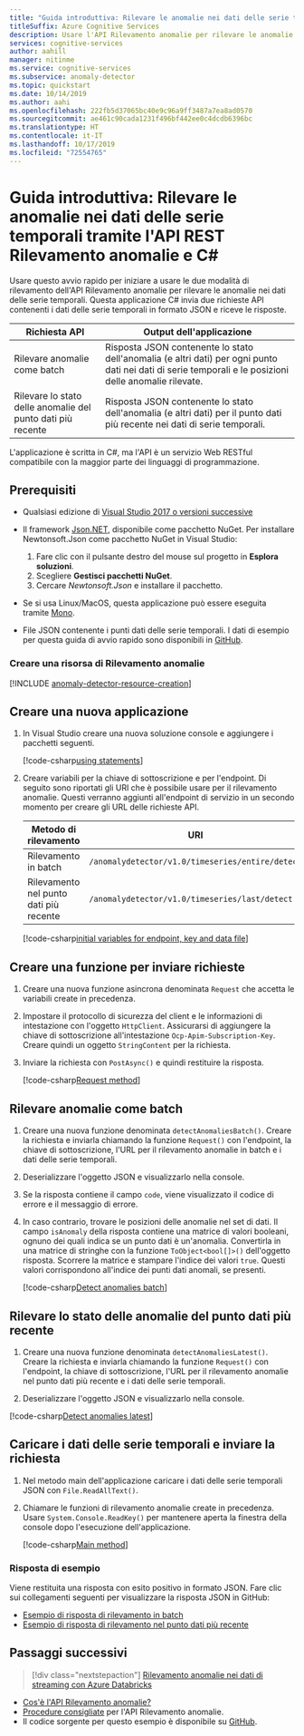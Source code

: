 ```yaml
---
title: "Guida introduttiva: Rilevare le anomalie nei dati delle serie temporali tramite l'API REST Rilevamento anomalie e C#"
titleSuffix: Azure Cognitive Services
description: Usare l'API Rilevamento anomalie per rilevare le anomalie nelle serie di dati sia come batch che nei dati in streaming.
services: cognitive-services
author: aahill
manager: nitinme
ms.service: cognitive-services
ms.subservice: anomaly-detector
ms.topic: quickstart
ms.date: 10/14/2019
ms.author: aahi
ms.openlocfilehash: 222fb5d37065bc40e9c96a9ff3487a7ea8ad0570
ms.sourcegitcommit: ae461c90cada1231f496bf442ee0c4dcdb6396bc
ms.translationtype: HT
ms.contentlocale: it-IT
ms.lasthandoff: 10/17/2019
ms.locfileid: "72554765"
---
```

# <a name="quickstart-detect-anomalies-in-your-time-series-data-using-the-anomaly-detector-rest-api-and-c"></a>Guida introduttiva: Rilevare le anomalie nei dati delle serie temporali tramite l'API REST Rilevamento anomalie e C# 

Usare questo avvio rapido per iniziare a usare le due modalità di rilevamento dell'API Rilevamento anomalie per rilevare le anomalie nei dati delle serie temporali. Questa applicazione C# invia due richieste API contenenti i dati delle serie temporali in formato JSON e riceve le risposte.

| Richiesta API                                        | Output dell'applicazione                                                                                                                         |
|----------------------------------------------------|--------------------------------------------------------------------------------------------------------------------------------------------|
| Rilevare anomalie come batch                        | Risposta JSON contenente lo stato dell'anomalia (e altri dati) per ogni punto dati nei dati di serie temporali e le posizioni delle anomalie rilevate. |
| Rilevare lo stato delle anomalie del punto dati più recente | Risposta JSON contenente lo stato dell'anomalia (e altri dati) per il punto dati più recente nei dati di serie temporali.                                                                                                                                         |

 L'applicazione è scritta in C#, ma l'API è un servizio Web RESTful compatibile con la maggior parte dei linguaggi di programmazione.

## <a name="prerequisites"></a>Prerequisiti

- Qualsiasi edizione di [Visual Studio 2017 o versioni successive](https://visualstudio.microsoft.com/downloads/)

- Il framework [Json.NET](https://www.newtonsoft.com/json), disponibile come pacchetto NuGet. Per installare Newtonsoft.Json come pacchetto NuGet in Visual Studio:
    
    1. Fare clic con il pulsante destro del mouse sul progetto in **Esplora soluzioni**.
    2. Scegliere **Gestisci pacchetti NuGet**.
    3. Cercare *Newtonsoft.Json* e installare il pacchetto.

- Se si usa Linux/MacOS, questa applicazione può essere eseguita tramite [Mono](https://www.mono-project.com/).

- File JSON contenente i punti dati delle serie temporali. I dati di esempio per questa guida di avvio rapido sono disponibili in [GitHub](https://github.com/Azure-Samples/anomalydetector/blob/master/example-data/request-data.json).

### <a name="create-an-anomaly-detector-resource"></a>Creare una risorsa di Rilevamento anomalie

[!INCLUDE [anomaly-detector-resource-creation](../../../../includes/cognitive-services-anomaly-detector-resource-cli.md)]

## <a name="create-a-new-application"></a>Creare una nuova applicazione

1. In Visual Studio creare una nuova soluzione console e aggiungere i pacchetti seguenti. 

    [!code-csharp[using statements](~/samples-anomaly-detector/quickstarts/csharp-detect-anomalies.cs?name=usingStatements)]


2. Creare variabili per la chiave di sottoscrizione e per l'endpoint. Di seguito sono riportati gli URI che è possibile usare per il rilevamento anomalie. Questi verranno aggiunti all'endpoint di servizio in un secondo momento per creare gli URL delle richieste API.

    |Metodo di rilevamento  |URI  |
    |---------|---------|
    |Rilevamento in batch    | `/anomalydetector/v1.0/timeseries/entire/detect`        |
    |Rilevamento nel punto dati più recente     | `/anomalydetector/v1.0/timeseries/last/detect`        |
    
    [!code-csharp[initial variables for endpoint, key and data file](~/samples-anomaly-detector/quickstarts/csharp-detect-anomalies.cs?name=vars)]

## <a name="create-a-function-to-send-requests"></a>Creare una funzione per inviare richieste

1. Creare una nuova funzione asincrona denominata `Request` che accetta le variabili create in precedenza.

2. Impostare il protocollo di sicurezza del client e le informazioni di intestazione con l'oggetto `HttpClient`. Assicurarsi di aggiungere la chiave di sottoscrizione all'intestazione `Ocp-Apim-Subscription-Key`. Creare quindi un oggetto `StringContent` per la richiesta.

3. Inviare la richiesta con `PostAsync()` e quindi restituire la risposta.

    [!code-csharp[Request method](~/samples-anomaly-detector/quickstarts/csharp-detect-anomalies.cs?name=requestMethod)]

## <a name="detect-anomalies-as-a-batch"></a>Rilevare anomalie come batch

1. Creare una nuova funzione denominata `detectAnomaliesBatch()`. Creare la richiesta e inviarla chiamando la funzione `Request()` con l'endpoint, la chiave di sottoscrizione, l'URL per il rilevamento anomalie in batch e i dati delle serie temporali.

2. Deserializzare l'oggetto JSON e visualizzarlo nella console.

3. Se la risposta contiene il campo `code`, viene visualizzato il codice di errore e il messaggio di errore. 

4. In caso contrario, trovare le posizioni delle anomalie nel set di dati. Il campo `isAnomaly` della risposta contiene una matrice di valori booleani, ognuno dei quali indica se un punto dati è un'anomalia. Convertirla in una matrice di stringhe con la funzione `ToObject<bool[]>()` dell'oggetto risposta. Scorrere la matrice e stampare l'indice dei valori `true`. Questi valori corrispondono all'indice dei punti dati anomali, se presenti.

    [!code-csharp[Detect anomalies batch](~/samples-anomaly-detector/quickstarts/csharp-detect-anomalies.cs?name=detectAnomaliesBatch)]


## <a name="detect-the-anomaly-status-of-the-latest-data-point"></a>Rilevare lo stato delle anomalie del punto dati più recente

1. Creare una nuova funzione denominata `detectAnomaliesLatest()`. Creare la richiesta e inviarla chiamando la funzione `Request()` con l'endpoint, la chiave di sottoscrizione, l'URL per il rilevamento anomalie nel punto dati più recente e i dati delle serie temporali.

2. Deserializzare l'oggetto JSON e visualizzarlo nella console.

[!code-csharp[Detect anomalies latest](~/samples-anomaly-detector/quickstarts/csharp-detect-anomalies.cs?name=detectAnomaliesLatest)]

## <a name="load-your-time-series-data-and-send-the-request"></a>Caricare i dati delle serie temporali e inviare la richiesta

1. Nel metodo main dell'applicazione caricare i dati delle serie temporali JSON con `File.ReadAllText()`. 

2. Chiamare le funzioni di rilevamento anomalie create in precedenza. Usare `System.Console.ReadKey()` per mantenere aperta la finestra della console dopo l'esecuzione dell'applicazione.

    [!code-csharp[Main method](~/samples-anomaly-detector/quickstarts/csharp-detect-anomalies.cs?name=main)]

### <a name="example-response"></a>Risposta di esempio

Viene restituita una risposta con esito positivo in formato JSON. Fare clic sui collegamenti seguenti per visualizzare la risposta JSON in GitHub:
* [Esempio di risposta di rilevamento in batch](https://github.com/Azure-Samples/anomalydetector/blob/master/example-data/batch-response.json)
* [Esempio di risposta di rilevamento nel punto dati più recente](https://github.com/Azure-Samples/anomalydetector/blob/master/example-data/latest-point-response.json)

## <a name="next-steps"></a>Passaggi successivi

> [!div class="nextstepaction"]
>[Rilevamento anomalie nei dati di streaming con Azure Databricks](../tutorials/anomaly-detection-streaming-databricks.md)

* [Cos'è l'API Rilevamento anomalie?](../overview.md)
* [Procedure consigliate](../concepts/anomaly-detection-best-practices.md) per l'API Rilevamento anomalie.
* Il codice sorgente per questo esempio è disponibile su [GitHub](https://github.com/Azure-Samples/AnomalyDetector/blob/master/quickstarts/sdk/csharp-sdk-sample.cs).
